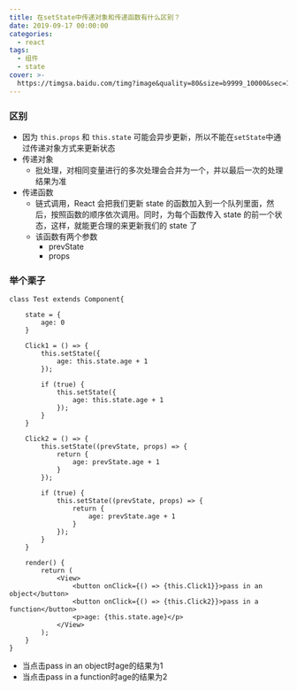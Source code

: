 ```yaml
---
title: 在setState中传递对象和传递函数有什么区别？
date: 2019-09-17 00:00:00
categories:
  - react
tags:
  - 组件
  - state
cover: >-
  https://timgsa.baidu.com/timg?image&quality=80&size=b9999_10000&sec=1570615514153&di=6f99e51380c6212468e4565b6321a633&imgtype=0&src=http%3A%2F%2Fpic4.zhimg.com%2Fv2-38bdac71902e51febd1ab576a32c0616_1200x500.jpg
---
```


### 区别

- 因为 `this.props` 和 `this.state` 可能会异步更新，所以不能在`setState`中通过传递对象方式来更新状态
- 传递对象
    - 批处理，对相同变量进行的多次处理会合并为一个，并以最后一次的处理结果为准
- 传递函数
    - 链式调用，React 会把我们更新 state 的函数加入到一个队列里面，然后，按照函数的顺序依次调用。同时，为每个函数传入 state 的前一个状态，这样，就能更合理的来更新我们的 state 了
    - 该函数有两个参数
        - prevState
        - props

### 举个栗子

```
class Test extends Component{

    state = {
        age: 0
    }

    Click1 = () => {
        this.setState({
            age: this.state.age + 1
        });

        if (true) {
            this.setState({
                age: this.state.age + 1
            });
        }
    }
    
    Click2 = () => {
        this.setState((prevState, props) => {
            return {
                age: prevState.age + 1
            }
        });

        if (true) {
            this.setState((prevState, props) => {
                return {
                    age: prevState.age + 1
                }
            });
        }
    }

    render() {
        return (
            <View>
                <button onClick={() => {this.Click1}}>pass in an object</button>
                <button onClick={() => {this.Click2}}>pass in a function</button>
                <p>age: {this.state.age}</p>
            </View>
        );
    }
}
```
- 当点击pass in an object时age的结果为1
- 当点击pass in a function时age的结果为2